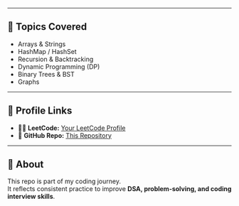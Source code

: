
---

## 🚀 Topics Covered
- Arrays & Strings  
- HashMap / HashSet  
- Recursion & Backtracking  
- Dynamic Programming (DP)  
- Binary Trees & BST  
- Graphs  

---

## 🔗 Profile Links
- 👨‍💻 **LeetCode:** [Your LeetCode Profile](https://leetcode.com/your-username)  
- 🌟 **GitHub Repo:** [This Repository](https://github.com/your-username/LeetCode)  

---

## 📌 About
This repo is part of my coding journey.  
It reflects consistent practice to improve **DSA, problem-solving, and coding interview skills**.
